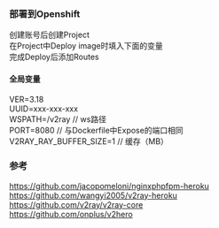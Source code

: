 ### 部署到Openshift  
创建账号后创建Project  
在Project中Deploy image时填入下面的变量  
完成Deploy后添加Routes  
  
#### 全局变量  
VER=3.18  
UUID=xxx-xxx-xxx  
WSPATH=/v2ray  // ws路径  
PORT=8080 // 与Dockerfile中Expose的端口相同    
V2RAY_RAY_BUFFER_SIZE=1 // 缓存（MB）  
  
### 参考  
https://github.com/jacopomeloni/nginxphpfpm-heroku  
https://github.com/wangyi2005/v2ray-heroku  
https://github.com/v2ray/v2ray-core  
https://github.com/onplus/v2hero  
